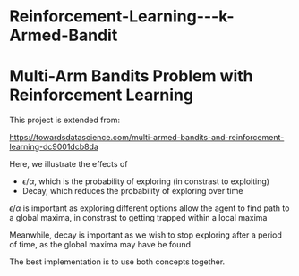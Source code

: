 # Reinforcement-Learning---k-Armed-Bandit

# Multi-Arm Bandits Problem with Reinforcement Learning
This project is extended from:

https://towardsdatascience.com/multi-armed-bandits-and-reinforcement-learning-dc9001dcb8da

Here, we illustrate the effects of
- $\epsilon$/$\alpha$, which is the probability of exploring (in constrast to exploiting)
- Decay, which reduces the probability of exploring over time

$\epsilon$/$\alpha$ is important as exploring different options allow the agent to find path to a global maxima, in constrast to getting trapped within a local maxima

Meanwhile, decay is important as we wish to stop exploring after a period of time, as the global maxima may have be found

The best implementation is to use both concepts together.
